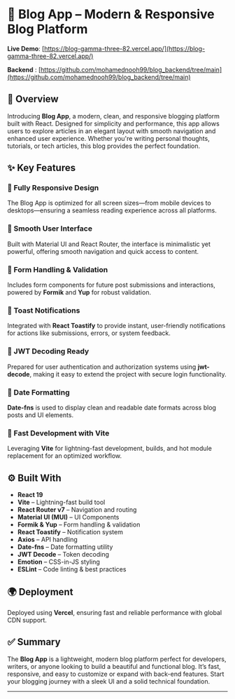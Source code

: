 # 📰 Blog App – Modern & Responsive Blog Platform

**Live Demo**: [https://blog-gamma-three-82.vercel.app/](https://blog-gamma-three-82.vercel.app/)

**Backend** : [https://github.com/mohamednooh99/blog_backend/tree/main](https://github.com/mohamednooh99/blog_backend/tree/main)

## 🧭 Overview

Introducing **Blog App**, a modern, clean, and responsive blogging platform built with React. Designed for simplicity and performance, this app allows users to explore articles in an elegant layout with smooth navigation and enhanced user experience. Whether you're writing personal thoughts, tutorials, or tech articles, this blog provides the perfect foundation.

## ✨ Key Features

### 🔹 Fully Responsive Design
The Blog App is optimized for all screen sizes—from mobile devices to desktops—ensuring a seamless reading experience across all platforms.

### 🔹 Smooth User Interface
Built with Material UI and React Router, the interface is minimalistic yet powerful, offering smooth navigation and quick access to content.

### 🔹 Form Handling & Validation
Includes form components for future post submissions and interactions, powered by **Formik** and **Yup** for robust validation.

### 🔹 Toast Notifications
Integrated with **React Toastify** to provide instant, user-friendly notifications for actions like submissions, errors, or system feedback.

### 🔹 JWT Decoding Ready
Prepared for user authentication and authorization systems using **jwt-decode**, making it easy to extend the project with secure login functionality.

### 🔹 Date Formatting
**Date-fns** is used to display clean and readable date formats across blog posts and UI elements.

### 🔹 Fast Development with Vite
Leveraging **Vite** for lightning-fast development, builds, and hot module replacement for an optimized workflow.

## ⚙️ Built With

- **React 19**
- **Vite** – Lightning-fast build tool
- **React Router v7** – Navigation and routing
- **Material UI (MUI)** – UI Components
- **Formik & Yup** – Form handling & validation
- **React Toastify** – Notification system
- **Axios** – API handling
- **Date-fns** – Date formatting utility
- **JWT Decode** – Token decoding
- **Emotion** – CSS-in-JS styling
- **ESLint** – Code linting & best practices

## 🌍 Deployment

Deployed using **Vercel**, ensuring fast and reliable performance with global CDN support.

## ✅ Summary

The **Blog App** is a lightweight, modern blog platform perfect for developers, writers, or anyone looking to build a beautiful and functional blog. It’s fast, responsive, and easy to customize or expand with back-end features. Start your blogging journey with a sleek UI and a solid technical foundation.

---